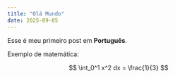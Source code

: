 ```yaml
---
title: "Olá Mundo"
date: 2025-09-05
---
```


Esse é meu primeiro post em **Português**.

Exemplo de matemática:

$$
\int_0^1 x^2 dx = \frac{1}{3}
$$
